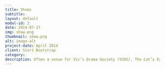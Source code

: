 ```yaml
---
title: Shows
subtitle: 
layout: default
modal-id: 2
date: 2014-07-17
img: show.png
thumbnail: show.png
alt: image-alt
project-date: April 2014
client: Start Bootstrap
category: 
description: Often a venue for Vic’s Drama Society (VCDS), The Cat’s Eye has hosted other productions, poetry slams, musical acts, and more.
---
```

